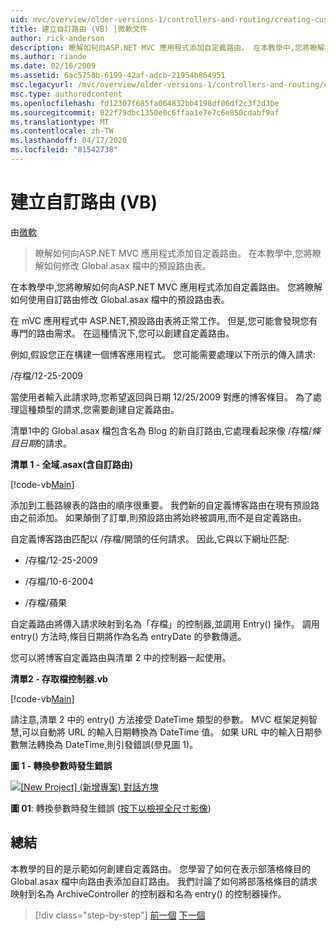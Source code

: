 ```yaml
---
uid: mvc/overview/older-versions-1/controllers-and-routing/creating-custom-routes-vb
title: 建立自訂路由 (VB) |微軟文件
author: rick-anderson
description: 瞭解如何向ASP.NET MVC 應用程式添加自定義路由。 在本教學中,您將瞭解如何修改 Global.asax 檔中的預設路由表。
ms.author: riande
ms.date: 02/16/2009
ms.assetid: 6ac5758b-6199-42af-adcb-21954b864951
msc.legacyurl: /mvc/overview/older-versions-1/controllers-and-routing/creating-custom-routes-vb
msc.type: authoredcontent
ms.openlocfilehash: fd12307f685fa064832bb4198df06df2c3f2d3be
ms.sourcegitcommit: 022f79dbc1350e0c6ffaa1e7e7c6e850cdabf9af
ms.translationtype: MT
ms.contentlocale: zh-TW
ms.lasthandoff: 04/17/2020
ms.locfileid: "81542738"
---
```

# <a name="creating-custom-routes-vb"></a>建立自訂路由 (VB)

由[微軟](https://github.com/microsoft)

> 瞭解如何向ASP.NET MVC 應用程式添加自定義路由。 在本教學中,您將瞭解如何修改 Global.asax 檔中的預設路由表。

在本教學中,您將瞭解如何向ASP.NET MVC 應用程式添加自定義路由。 您將瞭解如何使用自訂路由修改 Global.asax 檔中的預設路由表。

在 mVC 應用程式中 ASP.NET,預設路由表將正常工作。 但是,您可能會發現您有專門的路由需求。 在這種情況下,您可以創建自定義路由。

例如,假設您正在構建一個博客應用程式。 您可能需要處理以下所示的傳入請求:

/存檔/12-25-2009

當使用者輸入此請求時,您希望返回與日期 12/25/2009 對應的博客條目。 為了處理這種類型的請求,您需要創建自定義路由。

清單1中的 Global.asax 檔包含名為 Blog 的新自訂路由,它處理看起來像 /存檔/*條目日期*的請求。

**清單 1 - 全域.asax(含自訂路由)**

[!code-vb[Main](creating-custom-routes-vb/samples/sample1.vb)]

添加到工藝路線表的路由的順序很重要。 我們新的自定義博客路由在現有預設路由之前添加。 如果顛倒了訂單,則預設路由將始終被調用,而不是自定義路由。

自定義博客路由匹配以 /存檔/開頭的任何請求。 因此,它與以下網址匹配:

- /存檔/12-25-2009

- /存檔/10-6-2004

- /存檔/蘋果

自定義路由將傳入請求映射到名為「存檔」的控制器,並調用 Entry() 操作。 調用 entry() 方法時,條目日期將作為名為 entryDate 的參數傳遞。

您可以將博客自定義路由與清單 2 中的控制器一起使用。

**清單2 - 存取檔控制器.vb**

[!code-vb[Main](creating-custom-routes-vb/samples/sample2.vb)]

請注意,清單 2 中的 entry() 方法接受 DateTime 類型的參數。 MVC 框架足夠智慧,可以自動將 URL 的輸入日期轉換為 DateTime 值。 如果 URL 中的輸入日期參數無法轉換為 DateTime,則引發錯誤(參見圖 1)。

**圖 1 - 轉換參數時發生錯誤**

[![[New Project] \(新增專案\) 對話方塊](creating-custom-routes-vb/_static/image1.jpg)](creating-custom-routes-vb/_static/image1.png)

**圖 01**: 轉換參數時發生錯誤 ([按下以檢視全尺寸影像](creating-custom-routes-vb/_static/image2.png))

## <a name="summary"></a>總結

本教學的目的是示範如何創建自定義路由。 您學習了如何在表示部落格條目的 Global.asax 檔中向路由表添加自訂路由。 我們討論了如何將部落格條目的請求映射到名為 ArchiveController 的控制器和名為 entry() 的控制器操作。

> [!div class="step-by-step"]
> [前一個](asp-net-mvc-controller-overview-vb.md)
> [下一個](creating-a-route-constraint-vb.md)
